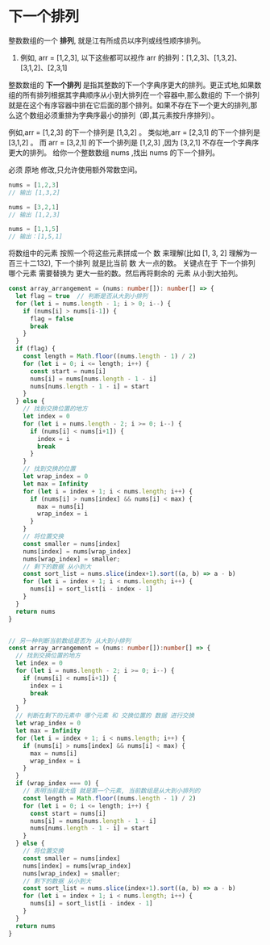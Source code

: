 # 下一个排列

  整数数组的一个 **排列**, 就是江有所成员以序列或线性顺序排列。

1. 例如, arr = [1,2,3], 以下这些都可以视作 arr 的排列：[1,2,3]、[1,3,2]、[3,1,2]、[2,3,1] 

  整数数组的 **下一个排列** 是指其整数的下一个字典序更大的排列。更正式地,如果数组的所有排列根据其字典顺序从小到大排列在一个容器中,那么数组的 下一个排列 就是在这个有序容器中排在它后面的那个排列。如果不存在下一个更大的排列,那么这个数组必须重排为字典序最小的排列（即,其元素按升序排列）。
  
  例如,arr = [1,2,3] 的下一个排列是 [1,3,2] 。
  类似地,arr = [2,3,1] 的下一个排列是 [3,1,2] 。
  而 arr = [3,2,1] 的下一个排列是 [1,2,3] ,因为 [3,2,1] 不存在一个字典序更大的排列。
  给你一个整数数组 nums ,找出 nums 的下一个排列。

  必须 原地 修改,只允许使用额外常数空间。

```js
nums = [1,2,3]
// 输出 [1,3,2]

nums = [3,2,1]
// 输出 [1,2,3]

nums = [1,1,5]
// 输出：[1,5,1]
```

  将数组中的元素 按照一个将这些元素拼成一个 数 来理解(比如 [1, 3, 2] 理解为一百三十二132), 下一个排列 就是比当前 数 大一点的数。 关键点在于 下一个排列 哪个元素 需要替换为 更大一些的数。然后再将剩余的 元素 从小到大拍列。

```ts
const array_arrangement = (nums: number[]): number[] => {
  let flag = true  // 判断是否从大到小排列
  for (let i = nums.length - 1; i > 0; i--) {
    if (nums[i] > nums[i-1]) {
      flag = false
      break
    }
  }
  if (flag) {
    const length = Math.floor((nums.length - 1) / 2)
    for (let i = 0; i <= length; i++) {
      const start = nums[i]
      nums[i] = nums[nums.length - 1 - i]
      nums[nums.length - 1 - i] = start
    }
  } else {
    // 找到交换位置的地方
    let index = 0
    for (let i = nums.length - 2; i >= 0; i--) {
      if (nums[i] < nums[i+1]) {
        index = i
        break
      }
    }
    // 找到交换的位置
    let wrap_index = 0
    let max = Infinity
    for (let i = index + 1; i < nums.length; i++) {
      if (nums[i] > nums[index] && nums[i] < max) {
        max = nums[i]
        wrap_index = i
      }
    }
    // 将位置交换
    const smaller = nums[index]
    nums[index] = nums[wrap_index]
    nums[wrap_index] = smaller;
    // 剩下的数据 从小到大
    const sort_list = nums.slice(index+1).sort((a, b) => a - b)
    for (let i = index + 1; i < nums.length; i++) {
      nums[i] = sort_list[i - index - 1]
    }
  }
  return nums
}


// 另一种判断当前数组是否为 从大到小排列
const array_arrangement = (nums: number[]):number[] => {
  // 找到交换位置的地方
  let index = 0
  for (let i = nums.length - 2; i >= 0; i--) {
    if (nums[i] < nums[i+1]) {
      index = i
      break
    }
  }
  // 判断在剩下的元素中 哪个元素 和 交换位置的 数据 进行交换
  let wrap_index = 0
  let max = Infinity
  for (let i = index + 1; i < nums.length; i++) {
    if (nums[i] > nums[index] && nums[i] < max) {
      max = nums[i]
      wrap_index = i
    }
  }
  if (wrap_index === 0) {
    // 表明当前最大值 就是第一个元素, 当前数组是从大到小排列的
    const length = Math.floor((nums.length - 1) / 2)
    for (let i = 0; i <= length; i++) {
      const start = nums[i]
      nums[i] = nums[nums.length - 1 - i]
      nums[nums.length - 1 - i] = start
    }
  } else {
    // 将位置交换
    const smaller = nums[index]
    nums[index] = nums[wrap_index]
    nums[wrap_index] = smaller;
    // 剩下的数据 从小到大
    const sort_list = nums.slice(index+1).sort((a, b) => a - b)
    for (let i = index + 1; i < nums.length; i++) {
      nums[i] = sort_list[i - index - 1]
    }
  }
  return nums
}
```